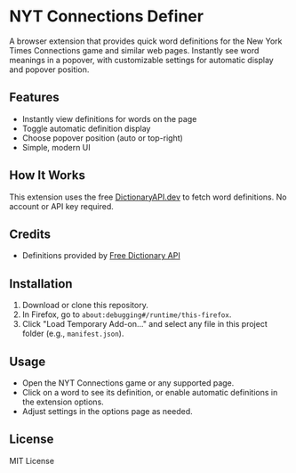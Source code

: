# NYT Connections Definer

A browser extension that provides quick word definitions for the New York Times Connections game and similar web pages. Instantly see word meanings in a popover, with customizable settings for automatic display and popover position.

## Features
- Instantly view definitions for words on the page
- Toggle automatic definition display
- Choose popover position (auto or top-right)
- Simple, modern UI

## How It Works
This extension uses the free [DictionaryAPI.dev](https://dictionaryapi.dev/) to fetch word definitions. No account or API key required.

## Credits
- Definitions provided by [Free Dictionary API](https://dictionaryapi.dev/)

## Installation
1. Download or clone this repository.
2. In Firefox, go to `about:debugging#/runtime/this-firefox`.
3. Click "Load Temporary Add-on..." and select any file in this project folder (e.g., `manifest.json`).

## Usage
- Open the NYT Connections game or any supported page.
- Click on a word to see its definition, or enable automatic definitions in the extension options.
- Adjust settings in the options page as needed.

## License
MIT License